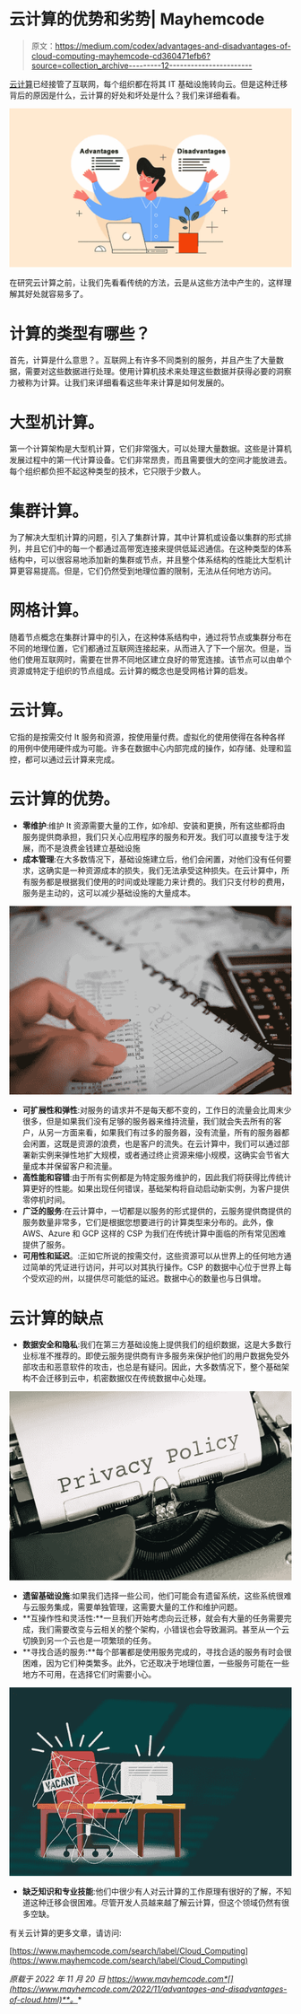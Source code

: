 # 云计算的优势和劣势| Mayhemcode

> 原文：<https://medium.com/codex/advantages-and-disadvantages-of-cloud-computing-mayhemcode-cd360471efb6?source=collection_archive---------12----------------------->

[云计算](https://www.mayhemcode.com/2022/11/advantages-and-disadvantages-of-cloud.html)已经接管了互联网，每个组织都在将其 IT 基础设施转向云。但是这种迁移背后的原因是什么，云计算的好处和坏处是什么？我们来详细看看。

![](img/0057d3c403cb88a2aae63bf08257d94e.png)

在研究云计算之前，让我们先看看传统的方法，云是从这些方法中产生的，这样理解其好处就容易多了。

# 计算的类型有哪些？

首先，计算是什么意思？。互联网上有许多不同类别的服务，并且产生了大量数据，需要对这些数据进行处理。使用计算机技术来处理这些数据并获得必要的洞察力被称为计算。让我们来详细看看这些年来计算是如何发展的。

# 大型机计算。

第一个计算架构是大型机计算，它们非常强大，可以处理大量数据。这些是计算机发展过程中的第一代计算设备。它们非常昂贵，而且需要很大的空间才能放进去。每个组织都负担不起这种类型的技术，它只限于少数人。

# 集群计算。

为了解决大型机计算的问题，引入了集群计算，其中计算机或设备以集群的形式排列，并且它们中的每一个都通过高带宽连接来提供低延迟通信。在这种类型的体系结构中，可以很容易地添加新的集群或节点，并且整个体系结构的性能比大型机计算更容易提高。但是，它们仍然受到地理位置的限制，无法从任何地方访问。

# 网格计算。

随着节点概念在集群计算中的引入，在这种体系结构中，通过将节点或集群分布在不同的地理位置，它们都通过互联网连接起来，从而进入了下一个层次。但是，当他们使用互联网时，需要在世界不同地区建立良好的带宽连接。该节点可以由单个资源或特定于组织的节点组成。云计算的概念也是受网格计算的启发。

# 云计算。

它指的是按需交付 It 服务和资源，按使用量付费。虚拟化的使用使得在各种各样的用例中使用硬件成为可能。许多在数据中心内部完成的操作，如存储、处理和监控，都可以通过云计算来完成。

# 云计算的优势。

*   **零维护**:维护 It 资源需要大量的工作，如冷却、安装和更换，所有这些都将由服务提供商承担，我们只关心应用程序的服务和开发。我们可以直接专注于发展，而不是浪费金钱建立基础设施
*   **成本管理**:在大多数情况下，基础设施建立后，他们会闲置，对他们没有任何要求，这确实是一种资源成本的损失，我们无法承受这种损失。在云计算中，所有服务都是根据我们使用的时间或处理能力来计费的。我们只支付秒的费用，服务是主动的，这可以减少基础设施的大量成本。

![](img/3bd78d2516cd5514d19997ed7091dbec.png)

*   **可扩展性和弹性**:对服务的请求并不是每天都不变的，工作日的流量会比周末少很多，但是如果我们没有足够的服务器来维持流量，我们就会失去所有的客户，从另一方面来看，如果我们有过多的服务器，没有流量，所有的服务器都会闲置，这既是资源的浪费，也是客户的流失。在云计算中，我们可以通过部署新实例来弹性地扩大规模，或者通过终止资源来缩小规模，这确实会节省大量成本并保留客户和流量。
*   **高性能和容错**:由于所有实例都是为特定服务维护的，因此我们将获得比传统计算更好的性能。如果出现任何错误，基础架构将自动启动新实例，为客户提供零停机时间。
*   **广泛的服务**:在云计算中，一切都是以服务的形式提供的，云服务提供商提供的服务数量非常多，它们是根据您想要进行的计算类型来分布的。此外，像 AWS、Azure 和 GCP 这样的 CSP 为我们在传统计算中面临的所有常见困难提供了服务。
*   **可用性和延迟**。:正如它所说的按需交付，这些资源可以从世界上的任何地方通过简单的凭证进行访问，并可以对其执行操作。CSP 的数据中心位于世界上每个受欢迎的州，以提供尽可能低的延迟。数据中心的数量也与日俱增。

# 云计算的缺点

*   **数据安全和隐私**:我们在第三方基础设施上提供我们的组织数据，这是大多数行业标准不推荐的。即使云服务提供商有许多服务来保护他们的用户数据免受外部攻击和恶意软件的攻击，也总是有疑问。因此，大多数情况下，整个基础架构不会迁移到云中，机密数据仅在传统数据中心处理。

![](img/a0f02f717da404da66dc3001f76f98c9.png)

*   **遗留基础设施**:如果我们选择一些公司，他们可能会有遗留系统，这些系统很难与云服务集成，需要单独管理，这需要大量的工作和维护问题。
*   **互操作性和灵活性:**一旦我们开始考虑向云迁移，就会有大量的任务需要完成，我们需要改变与云相关的整个架构，小错误也会导致漏洞。甚至从一个云切换到另一个云也是一项繁琐的任务。
*   **寻找合适的服务:**每个部署都是使用服务完成的，寻找合适的服务有时会很困难，因为它们种类繁多。此外，它还取决于地理位置，一些服务可能在一些地方不可用，在选择它们时需要小心。

![](img/6e09f2e30f44253f118da1c8491b49fc.png)

*   **缺乏知识和专业技能**:他们中很少有人对云计算的工作原理有很好的了解，不知道这种迁移会很困难。尽管开发人员越来越了解云计算，但这个领域仍然有很多空缺。

有关云计算的更多文章，请访问:

[https://www.mayhemcode.com/search/label/Cloud_Computing](https://www.mayhemcode.com/search/label/Cloud_Computing)

*原载于 2022 年 11 月 20 日 https://www.mayhemcode.com*[](https://www.mayhemcode.com/2022/11/advantages-and-disadvantages-of-cloud.html)**。**